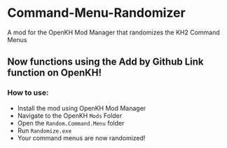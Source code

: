 # Command-Menu-Randomizer
A mod for the OpenKH Mod Manager that randomizes the KH2 Command Menus

## Now functions using the Add by Github Link function on OpenKH!


### How to use:
* Install the mod using OpenKH Mod Manager
* Navigate to the OpenKH `Mods` Folder
* Open the `Random.Command.Menu` folder
* Run `Randomize.exe`
* Your command menus are now randomized!
